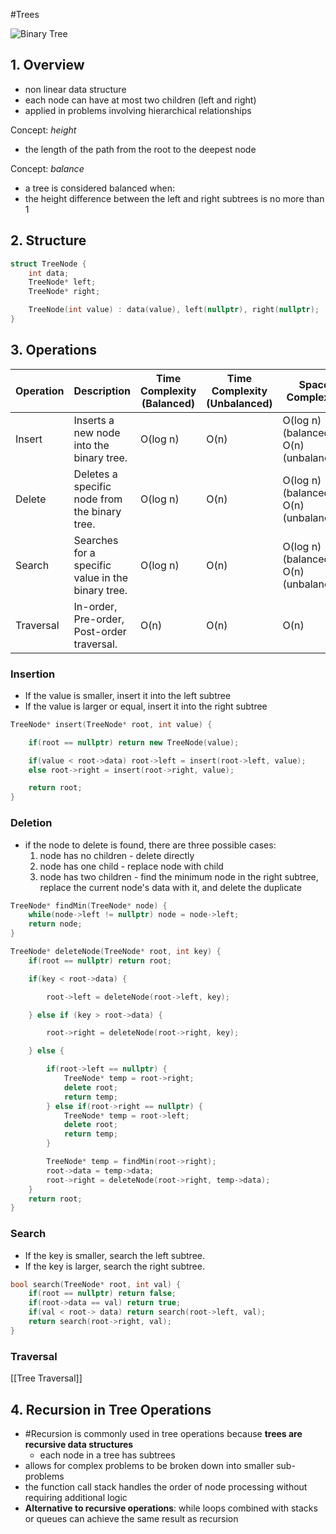 #Trees 

![Binary Tree](https://cdn.programiz.com/sites/tutorial2program/files/binary_tree_1.png)

## 1. Overview

- non linear data structure
- each node can have at most two children (left and right)
- applied in problems involving hierarchical relationships

Concept: *height*

- the length of the path from the root to the deepest node

Concept: *balance*

- a tree is considered balanced when:
- the height difference between the left and right subtrees is no more than 1

## 2. Structure

```cpp
struct TreeNode {
    int data;
    TreeNode* left;
    TreeNode* right;

    TreeNode(int value) : data(value), left(nullptr), right(nullptr);
}
```

## 3. Operations


| Operation | Description                                       | Time Complexity (Balanced) | Time Complexity (Unbalanced) | Space Complexity                       |
| ----------- | --------------------------------------------------- | ---------------------------- | ------------------------------ | ---------------------------------------- |
| Insert    | Inserts a new node into the binary tree.          | O(log n)                   | O(n)                         | O(log n) (balanced), O(n) (unbalanced) |
| Delete    | Deletes a specific node from the binary tree.     | O(log n)                   | O(n)                         | O(log n) (balanced), O(n) (unbalanced) |
| Search    | Searches for a specific value in the binary tree. | O(log n)                   | O(n)                         | O(log n) (balanced), O(n) (unbalanced) |
| Traversal | In-order, Pre-order, Post-order traversal.        | O(n)                       | O(n)                         | O(n)                                   |


### Insertion
- If the value is smaller, insert it into the left subtree
- If the value is larger or equal, insert it into the right subtree

```cpp
TreeNode* insert(TreeNode* root, int value) {

    if(root == nullptr) return new TreeNode(value);

    if(value < root->data) root->left = insert(root->left, value);
    else root->right = insert(root->right, value);

    return root;
}
```

### Deletion
- if the node to delete is found, there are three possible cases:
    1. node has no children - delete directly
    2. node has one child - replace node with child
    3. node has two children - find the minimum node in the right subtree,
        replace the current node's data with it, and delete the duplicate
```cpp
TreeNode* findMin(TreeNode* node) {
    while(node->left != nullptr) node = node->left;
    return node;
}

TreeNode* deleteNode(TreeNode* root, int key) {
    if(root == nullptr) return root;

    if(key < root->data) {

        root->left = deleteNode(root->left, key);

    } else if (key > root->data) {

        root->right = deleteNode(root->right, key);

    } else {

        if(root->left == nullptr) {
            TreeNode* temp = root->right;
            delete root;
            return temp;
        } else if(root->right == nullptr) {
            TreeNode* temp = root->left;
            delete root;
            return temp;
        }

        TreeNode* temp = findMin(root->right);
        root->data = temp->data;
        root->right = deleteNode(root->right, temp->data);
    }
    return root;
}
```

### Search
- If the key is smaller, search the left subtree.
- If the key is larger, search the right subtree.

```cpp
bool search(TreeNode* root, int val) {
    if(root == nullptr) return false;
    if(root->data == val) return true;
    if(val < root-> data) return search(root->left, val);
    return search(root->right, val);
}
```
### Traversal
[[Tree Traversal]]
## 4. Recursion in Tree Operations
- #Recursion  is commonly used in tree operations because **trees are recursive data structures**
    - each node in a tree has subtrees
- allows for complex problems to be broken down into smaller sub-problems
- the function call stack handles the order of node processing without requiring additional logic 
- **Alternative to recursive operations**: while loops combined with stacks or queues can achieve the same result as recursion
